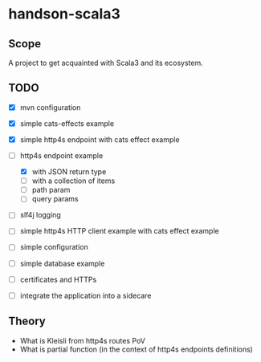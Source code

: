 # handson-scala3

## Scope

 A project to get acquainted with Scala3 and its ecosystem.

## TODO

- [x] mvn configuration
- [x] simple cats-effects example
- [x] simple http4s endpoint with cats effect example
- [ ] http4s endpoint example
  - [x] with JSON return type
  - [ ] with a collection of items
  - [ ] path param
  - [ ] query params
- [ ] slf4j logging
- [ ] simple http4s HTTP client example with cats effect example
- [ ] simple configuration
- [ ] simple database example
- [ ] certificates and HTTPs
- [ ] integrate the application into a sidecare


## Theory

- What is Kleisli from http4s routes PoV
- What is partial function (in the context of http4s endpoints definitions)
